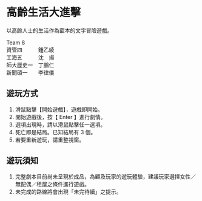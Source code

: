 # 高齡生活大進擊  
  
以高齡人士的生活作為藍本的文字冒險遊戲。  
  
Team 8  
資管四　　　鍾乙綾  
工海五　　　沈　揚  
師大歷史一　丁鵬仁  
新聞碩一　　李律儀  
  
## 遊玩方式
1. 滑鼠點擊【開始遊戲】，遊戲即開始。
2. 開始遊戲後，按【 Enter 】進行劇情。  
3. 選項出現時，請以滑鼠點擊任一選項。  
4. 死亡即是結局。已知結局有 3 個。  
5. 若要重新遊玩，請重整視窗。  
  
## 遊玩須知  
1. 完整劇本目前尚未呈現於成品，為顧及玩家的遊玩體驗，建議玩家選擇女性／無配偶／租屋之條件進行遊戲。  
2. 未完成的路線將會出現「未完待續」之提示。  
